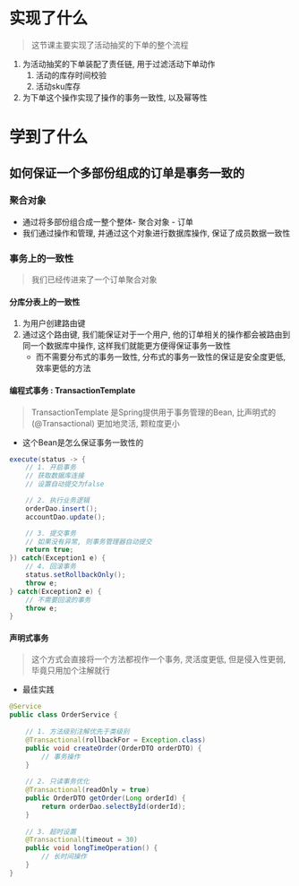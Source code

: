 # 实现了什么

> 这节课主要实现了活动抽奖的下单的整个流程

1. 为活动抽奖的下单装配了责任链, 用于过滤活动下单动作
    1. 活动的库存时间校验
    2. 活动sku库存
2. 为下单这个操作实现了操作的事务一致性, 以及幂等性

# 学到了什么

## 如何保证一个多部份组成的订单是事务一致的

### 聚合对象

- 通过将多部份组合成一整个整体- 聚合对象 - 订单
- 我们通过操作和管理, 并通过这个对象进行数据库操作, 保证了成员数据一致性

### 事务上的一致性

> 我们已经传进来了一个订单聚合对象

#### 分库分表上的一致性
 
1. 为用户创建路由键
2. 通过这个路由键, 我们能保证对于一个用户, 他的订单相关的操作都会被路由到同一个数据库中操作, 这样我们就能更方便得保证事务一致性
    - 而不需要分布式的事务一致性, 分布式的事务一致性的保证是安全度更低, 效率更低的方法

#### 编程式事务 : TransactionTemplate

> TransactionTemplate 是Spring提供用于事务管理的Bean, 比声明式的(@Transactional) 更加地灵活, 颗粒度更小

- 这个Bean是怎么保证事务一致性的
```java
execute(status -> {
    // 1. 开启事务
    // 获取数据库连接
    // 设置自动提交为false

    // 2. 执行业务逻辑
    orderDao.insert();
    accountDao.update();

    // 3. 提交事务
    // 如果没有异常, 则事务管理器自动提交
    return true;
}) catch(Exception1 e) {
    // 4. 回滚事务
    status.setRollbackOnly();
    throw e;
} catch(Exception2 e) {
    // 不需要回滚的事务
    throw e;
}
```

#### 声明式事务

> 这个方式会直接将一个方法都视作一个事务, 灵活度更低, 但是侵入性更弱, 毕竟只用加个注解就行

- 最佳实践
```java
@Service
public class OrderService {
    
    // 1. 方法级别注解优先于类级别
    @Transactional(rollbackFor = Exception.class)
    public void createOrder(OrderDTO orderDTO) {
        // 事务操作
    }
    
    // 2. 只读事务优化
    @Transactional(readOnly = true)
    public OrderDTO getOrder(Long orderId) {
        return orderDao.selectById(orderId);
    }
    
    // 3. 超时设置
    @Transactional(timeout = 30)
    public void longTimeOperation() {
        // 长时间操作
    }
}
```








